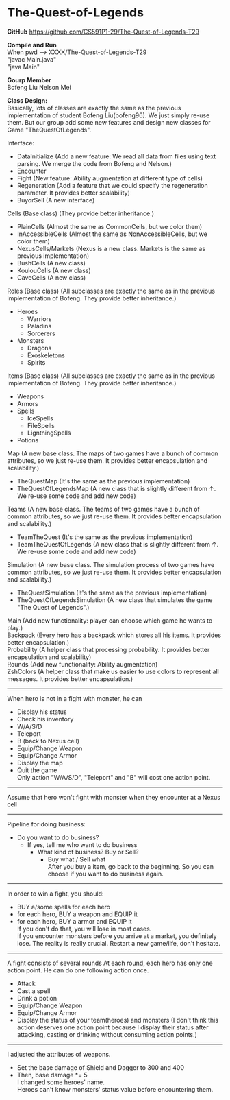# The-Quest-of-Legends

**GitHub**
https://github.com/CS591P1-29/The-Quest-of-Legends-T29  

**Compile and Run**  
When pwd --> XXXX/The-Quest-of-Legends-T29  
"javac Main.java"  
"java Main"  

**Gourp Member**  
Bofeng Liu
Nelson Mei

**Class Design:**  
Basically, lots of classes are exactly the same as the previous implementation of student Bofeng Liu(bofeng96). We just simply re-use them.
But our group add some new features and design new classes for Game "TheQuestOfLegends".


Interface:
 - DataInitialize (Add a new feature: We read all data from files using text parsing. We merge the code from Bofeng and Nelson.)
 - Encounter
 - Fight (New feature: Ability augmentation at different type of cells)
 - Regeneration (Add a feature that we could specify the regeneration parameter. It provides better scalability)
 - BuyorSell (A new interface)

Cells (Base class) (They provide better inheritance.)
   - PlainCells (Almost the same as CommonCells, but we color them)
   - InAccessibleCells (Almost the same as NonAccessibleCells, but we color them)
   - NexusCells/Markets (Nexus is a new class. Markets is the same as previous implementation)
   - BushCells (A new class)
   - KoulouCells (A new class)
   - CaveCells (A new class)

Roles (Base class) (All subclasses are exactly the same as in the previous implementation of Bofeng. They provide better inheritance.)
   - Heroes
     - Warriors
     - Paladins
     - Sorcerers
   - Monsters
     - Dragons
     - Exoskeletons
     - Spirits

Items (Base class) (All subclasses are exactly the same as in the previous implementation of Bofeng. They provide better inheritance.)
   - Weapons
   - Armors
   - Spells
     - IceSpells
     - FileSpells
     - LigntningSpells
   - Potions

Map (A new base class. The maps of two games have a bunch of common attributes, so we just re-use them. It provides better encapsulation and scalability.)
   - TheQuestMap (It's the same as the previous implementation)
   - TheQuestOfLegendsMap (A new class that is slightly different from ↑. We re-use some code and add new code)  

Teams (A new base class. The teams of two games have a bunch of common attributes, so we just re-use them. It provides better encapsulation and scalability.)
   - TeamTheQuest (It's the same as the previous implementation)
   - TeamTheQuestOfLegends (A new class that is slightly different from ↑. We re-use some code and add new code)  

Simulation (A new base class. The simulation process of two games have common attributes, so we just re-use them. It provides better encapsulation and scalability.)
   - TheQuestSimulation (It's the same as the previous implementation)
   - TheQuestOfLegendsSimulation (A new class that simulates the game "The Quest of Legends".)

Main (Add new functionality: player can choose which game he wants to play.)  
Backpack (Every hero has a backpack which stores all his items. It provides better encapsulation.)  
Probability (A helper class that processing probability. It provides better encapsulation and scalability)  
Rounds (Add new functionality: Ability augmentation)  
ZshColors (A helper class that make us easier to use colors to represent all messages. It provides better encapsulation.)  

-----------------------------------------------
When hero is not in a fight with monster, he can
 - Display his status
 - Check his inventory
 - W/A/S/D
 - Teleport
 - B (back to Nexus cell)
 - Equip/Change Weapon
 - Equip/Change Armor
 - Display the map
 - Quit the game  
Only action "W/A/S/D", "Teleport" and "B" will cost one action point.

-----------------------------------------------
Assume that hero won't fight with monster when they encounter at a Nexus cell  

-----------------------------------------------
Pipeline for doing business:  
 - Do you want to do business?  
   - If yes, tell me who want to do business  
     - What kind of business? Buy or Sell?  
       - Buy what / Sell what  
After you buy a item, go back to the beginning. So you can choose if you want to do business again.  


-----------------------------------------------
In order to win a fight, you should:  
 - BUY a/some spells for each hero  
 - for each hero, BUY a weapon and EQUIP it   
 - for each hero, BUY a armor and EQUIP it  
If you don't do that, you will lose in most cases.  
If you encounter monsters before you arrive at a market, you definitely lose. The reality is really crucial. Restart a new game/life, don't hesitate.  


-----------------------------------------------
A fight consists of several rounds
At each round, each hero has only one action point. He can do one following action once.
 - Attack
 - Cast a spell
 - Drink a potion
 - Equip/Change Weapon
 - Equip/Change Armor
 - Display the status of your team(heroes) and monsters (I don't think this action deserves one action point because I display their status after attacking, casting or drinking without consuming action points.)

-----------------------------------------------
I adjusted the attributes of weapons. 
 - Set the base damage of Shield and Dagger to 300 and 400  
 - Then, base damage *= 5  
I changed some heroes' name.  
Heroes can't know monsters' status value before encountering them.  

